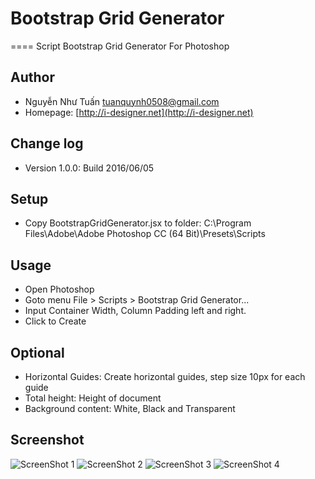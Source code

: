 # Bootstrap Grid Generator
====
Script Bootstrap Grid Generator For Photoshop

Author
---
- Nguyễn Như Tuấn <tuanquynh0508@gmail.com>
- Homepage: [http://i-designer.net](http://i-designer.net)

Change log
---
- Version 1.0.0: Build 2016/06/05

Setup
---
- Copy BootstrapGridGenerator.jsx to folder: C:\Program Files\Adobe\Adobe Photoshop CC (64 Bit)\Presets\Scripts

Usage
---
- Open Photoshop
- Goto menu File > Scripts > Bootstrap Grid Generator...
- Input Container Width, Column Padding left and right. 
- Click to Create

Optional
---
- Horizontal Guides: Create horizontal guides, step size 10px for each guide
- Total height: Height of document
- Background content: White, Black and Transparent

Screenshot
---
![ScreenShot 1](https://raw.github.com/tuanquynh0508/bootstrap-grid-generator/master/screenshot/s1.png "ScreenShot 1")
![ScreenShot 2](https://raw.github.com/tuanquynh0508/bootstrap-grid-generator/master/screenshot/s2.png "ScreenShot 2")
![ScreenShot 3](https://raw.github.com/tuanquynh0508/bootstrap-grid-generator/master/screenshot/s3.png "ScreenShot 3")
![ScreenShot 4](https://raw.github.com/tuanquynh0508/bootstrap-grid-generator/master/screenshot/s4.png "ScreenShot 4")

